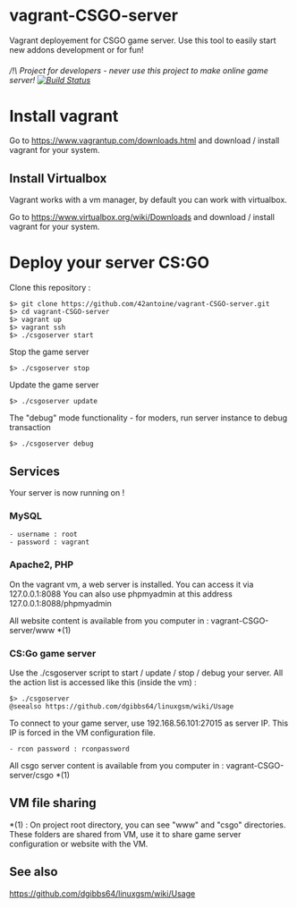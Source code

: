 # vagrant-CSGO-server
Vagrant deployement for CSGO game server. Use this tool to easily start new addons development or for fun!

###### /!\ Project for developers - never use this project to make online game server! [![Build Status](https://travis-ci.org/42antoine/vagrant-CSGO-server.svg?branch=master)](https://travis-ci.org/42antoine/vagrant-CSGO-server)

# Install vagrant

Go to https://www.vagrantup.com/downloads.html and download / install vagrant for your system.

## Install Virtualbox

Vagrant works with a vm manager, by default you can work with virtualbox.

Go to  https://www.virtualbox.org/wiki/Downloads and download / install vagrant for your system.

# Deploy your server CS:GO

Clone this repository :

	$> git clone https://github.com/42antoine/vagrant-CSGO-server.git
	$> cd vagrant-CSGO-server
	$> vagrant up
	$> vagrant ssh
	$> ./csgoserver start

Stop the game server

	$> ./csgoserver stop

Update the game server

	$> ./csgoserver update

The "debug" mode functionality - for moders, run server instance to debug transaction

	$> ./csgoserver debug

## Services

Your server is now running on !

### MySQL

	- username : root
	- password : vagrant
	
### Apache2, PHP

On the vagrant vm, a web server is installed. You can access it via 127.0.0.1:8088
You can also use phpmyadmin at this address 127.0.0.1:8088/phpmyadmin

All website content is available from you computer in : vagrant-CSGO-server/www *(1)

### CS:Go game server

Use the ./csgoserver script to start / update / stop / debug your server.
All the action list is accessed like this (inside the vm) :
	
	$> ./csgoserver
	@seealso https://github.com/dgibbs64/linuxgsm/wiki/Usage
	
To connect to your game server, use 192.168.56.101:27015 as server IP.
This IP is forced in the VM configuration file.

	- rcon password : rconpassword

All csgo server content is available from you computer in : vagrant-CSGO-server/csgo *(1)
	
## VM file sharing
	
*(1) : On project root directory, you can see "www" and "csgo" directories. These folders are shared from VM, use it to share game server configuration or website with the VM.

## See also

https://github.com/dgibbs64/linuxgsm/wiki/Usage
